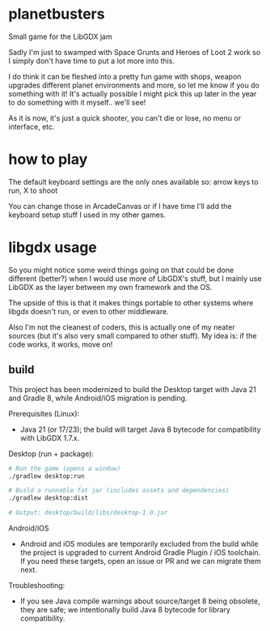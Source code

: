 # planetbusters
Small game for the LibGDX jam

Sadly I'm just to swamped with Space Grunts and Heroes of Loot 2 work so
I simply don't have time to put a lot more into this.

I do think it can be fleshed into a pretty fun game with shops, weapon upgrades
different planet environments and more, so let me know if you do something with it!
It's actually possible I might pick this up later in the year to do something with it
myself.. we'll see!

As it is now, it's just a quick shooter, you can't die or lose, no menu or interface, etc.


# how to play 

The default keyboard settings are the only ones available so:
arrow keys to run,  X to shoot

You can change those in ArcadeCanvas or if I have time I'll add the keyboard setup stuff
I used in my other games.

# libgdx usage
So you might notice some weird things going on that could be done different (better?)
when I would use more of LibGDX's stuff, but I mainly use LibGDX as the layer between my
own framework and the OS.

The upside of this is that it makes things portable to other systems where libgdx
doesn't run, or even to other middleware.

Also I'm not the cleanest of coders, this is actually one of my neater sources (but it's
also very small compared to other stuff). My idea is: if the code works, it works, move on!


## build

This project has been modernized to build the Desktop target with Java 21 and Gradle 8, while Android/iOS migration is pending.

Prerequisites (Linux):
- Java 21 (or 17/23); the build will target Java 8 bytecode for compatibility with LibGDX 1.7.x.

Desktop (run + package):

```bash
# Run the game (opens a window)
./gradlew desktop:run

# Build a runnable fat jar (includes assets and dependencies)
./gradlew desktop:dist

# Output: desktop/build/libs/desktop-1.0.jar
```

Android/iOS
- Android and iOS modules are temporarily excluded from the build while the project is upgraded to current Android Gradle Plugin / iOS toolchain. If you need these targets, open an issue or PR and we can migrate them next.

Troubleshooting:
- If you see Java compile warnings about source/target 8 being obsolete, they are safe; we intentionally build Java 8 bytecode for library compatibility.
